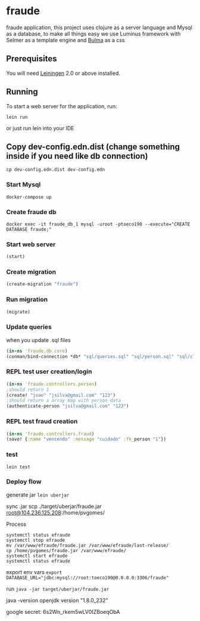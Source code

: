 # fraude
fraude application, this project uses clojure as a server language and Mysql as a database, to make all things easy we use Luminus framework with Selmer as a template engine and [Bulma](https://bulma.io/) as a css

## Prerequisites

You will need [Leiningen][1] 2.0 or above installed.

[1]: https://github.com/technomancy/leiningen

## Running

To start a web server for the application, run:

    lein run 

or just run lein into your IDE

## Copy dev-config.edn.dist (change something inside if you need like db connection)
`cp dev-config.edn.dist dev-config.edn`

### Start Mysql
```docker-compose up```

### Create fraude db
```docker exec -it fraude_db_1 mysql -uroot -ptoeco190 --execute="CREATE DATABASE fraude;"```

### Start web server
```clojure
(start)
```

### Create migration
```clojure
(create-migration "fraude")
```

### Run migration
```clojure
(migrate)
```


### Update queries
when you update .sql files
```clojure
(in-ns 'fraude.db.core)
(conman/bind-connection *db* "sql/queries.sql" "sql/person.sql" "sql/clone.sql")
```

### REPL test user creation/login
```clojure
(in-ns 'fraude.controllers.person)
;should return 1
(create! "joao" "jsilva@gmail.com" "123")
;should return a array map with person data
(authenticate-person "jsilva@gmail.com" "123")
```

### REPL test fraud creation
```clojure
(in-ns 'fraude.controllers.fraud)
(save! {:name "vencendo" :message "cuidado" :fk_person "1"})
```

### test
`lein test`


### Deploy flow

generate jar
`lein uberjar`


sync .jar 
scp ./target/uberjar/fraude.jar root@104.236.125.208:/home/pvgomes/


Process
```
systemctl status efraude
systemctl stop efraude
mv /var/www/efraude/fraude.jar /var/www/efraude/last-release/
cp /home/pvgomes/fraude.jar /var/www/efraude/
systemctl start efraude
systemctl status efraude
```




export env vars
`export DATABASE_URL="jdbc:mysql://root:toeco190@0.0.0.0:3306/fraude"`

run
`java -jar target/uberjar/fraude.jar`



java -version
openjdk version "1.8.0_232"






google secret:
6s2Wn_rkem5wLV0IZBoeqObA